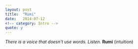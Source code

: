 ```yaml
---
layout: post
title:  "Rumi"
date:   2014-07-12
<!-- category: Intro -->
quote: y
---
```


*There is a voice that doesn't use words. Listen.*  **Rumi**    (intuition)